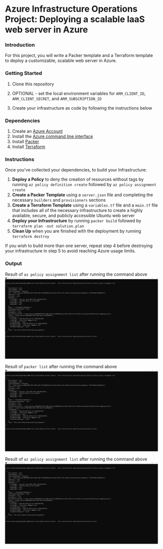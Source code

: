# Azure Infrastructure Operations Project: Deploying a scalable IaaS web server in Azure

### Introduction
For this project, you will write a Packer template and a Terraform template to deploy a customizable, scalable web server in Azure.

### Getting Started
1. Clone this repository

2. OPTIONAL - set the local environment variables for `ARM_CLIENT_ID`, `ARM_CLIENT_SECRET`, and `ARM_SUBSCRIPTION_ID`

3. Create your infrastructure as code by following the instructions below

### Dependencies
1. Create an [Azure Account](https://portal.azure.com) 
2. Install the [Azure command line interface](https://docs.microsoft.com/en-us/cli/azure/install-azure-cli?view=azure-cli-latest)
3. Install [Packer](https://www.packer.io/downloads)
4. Install [Terraform](https://www.terraform.io/downloads.html)

### Instructions
Once you've collected your dependencies, to build your Infrastructure:
1. **Deploy a Policy** to deny the creation of resources without tags by running `az policy definition create` followed by `az policy assignment create`
2. **Create a Packer Template** using a `server.json` file and completing the necessary `builders` and `provisioners` sections
3. **Create a Terraform Template** using a `variables.tf` file and a `main.tf` file that includes all of the necessary infrastructure to create a highly available, secure, and publicly accessible Ubuntu web server
4. **Deploy your Infrastructure** by running `packer build` followed by `terraform plan -out solution.plan`
5. **Clean Up** when you are finished with the deployment by running `terraform destroy`

If you wish to build more than one server, repeat step 4 before destroying your infrastructure in step 5 to avoid reaching Azure usage limits.

### Output
Result of `az policy assignment list` after running the command above
![alt text](screenshots/az-policy-assignment-list.png)

Result of `packer list` after running the command above
![alt text](screenshots/az-policy-assignment-list.png)

Result of `az policy assignment list` after running the command above
![alt text](screenshots/az-policy-assignment-list.png)

